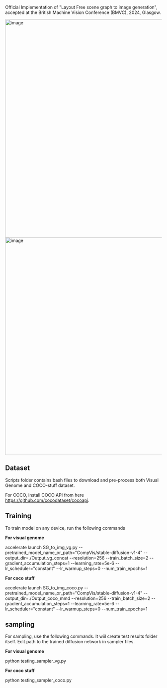 Official Implementation of "Layout Free scene graph to image generation", accepted at the British Machine Vision Conference (BMVC), 2024, Glasgow.

<img width="700" alt="image" src="https://github.com/user-attachments/assets/5649205b-72db-4a14-a368-1edf9afee914">

<img width="700" alt="image" src="https://github.com/user-attachments/assets/6a278d4e-cacb-41f2-bf4c-46539989074b">



## Dataset
Scripts folder contains bash files to download and pre-process both Visual Genome and COCO-stuff dataset. 

For COCO, install COCO API from here https://github.com/cocodataset/cocoapi.
## Training
To train model on any device, run the following commands

**For visual genome**

accelerate launch SG_to_img_vg.py --pretrained_model_name_or_path="CompVis/stable-diffusion-v1-4" --output_dir=./Output_vg_concat 
--resolution=256 --train_batch_size=2 --gradient_accumulation_steps=1 --learning_rate=5e-6 --lr_scheduler="constant" --lr_warmup_steps=0 --num_train_epochs=1

**For coco stuff**

accelerate launch SG_to_img_coco.py --pretrained_model_name_or_path="CompVis/stable-diffusion-v1-4" --output_dir=./Output_coco_mmd 
--resolution=256 --train_batch_size=2 --gradient_accumulation_steps=1 --learning_rate=5e-6 --lr_scheduler="constant" --lr_warmup_steps=0 --num_train_epochs=1

## sampling

For sampling, use the following commands. It wiil create test results folder itself. Edit path to the trained diffusion network in sampler files.

**For visual genome**

python testing_sampler_vg.py

**For coco stuff**

python testing_sampler_coco.py
